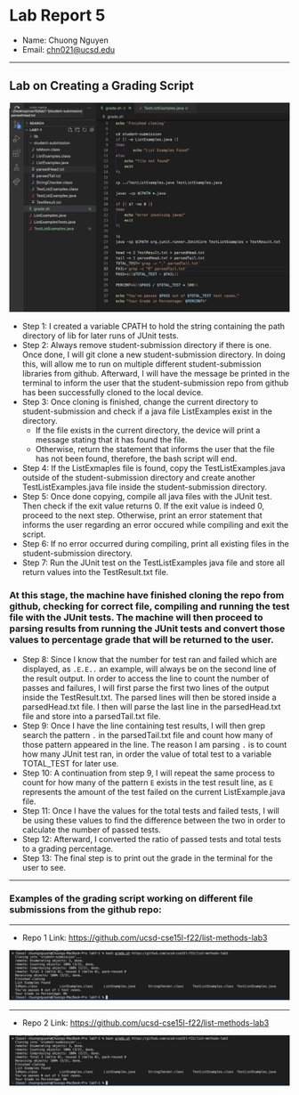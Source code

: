 # Lab Report 5

- Name: Chuong Nguyen
- Email: chn021@ucsd.edu
---

## Lab on Creating a Grading Script

![Image1](/Report_5_Images/Image1.png)

- Step 1: I created a variable CPATH to hold the string containing the path directory of lib for later runs of JUnit tests.
- Step 2: Always remove student-submission directory if there is one. Once done, I will git clone a new student-submission directory. In doing this, will allow me to run on multiple different student-submission libraries from github. Afterward, I will have the message be printed in the terminal to inform the user that the student-submission repo from github has been successfully cloned to the local device.
- Step 3: Once cloning is finished, change the current directory to student-submission and check if a java file ListExamples exist in the directory.
    - If the file exists in the current directory, the device will print a message stating that it has found the file.
    - Otherwise, return the statement that informs the user that the file has not been found, therefore, the bash script will end.
- Step 4: If the ListExmaples file is found, copy the TestListExamples.java outside of the student-submission directory and create another TestListExamples.java file inside the student-submission directory.
- Step 5: Once done copying, compile all java files with the JUnit test. Then check if the exit value returns 0. If the exit value is indeed 0, proceed to the next step. Otherwise, print an error statement that informs the user regarding an error occured while compiling and exit the script.
- Step 6: If no error occurred during compiling, print all existing files in the student-submission directory. 
- Step 7: Run the JUnit test on the TestListExamples java file and store all return values into the TestResult.txt file.

### At this stage, the machine have finished cloning the repo from github, checking for correct file, compiling and running the test file with the JUnit tests. The machine will then proceed to parsing results from running the JUnit tests and convert those values to percentage grade that will be returned to the user.

- Step 8: Since I know that the number for test ran and failed which are displayed, as ```.E.E..``` an example, will always be on the second line of the result output. In order to access the line to count the number of passes and failures, I will first parse the first two lines of the output inside the TestResult.txt. The parsed lines will then be stored inside a parsedHead.txt file. I then will parse the last line in the parsedHead.txt file and store into a parsedTail.txt file.
- Step 9: Once I have the line containing test results, I will then grep search the pattern ```.``` in the parsedTail.txt file and count how many of those pattern appeared in the line. The reason I am parsing ```.``` is to count how many JUnit test ran, in order the value of total test to a variable TOTAL_TEST for later use.
- Step 10: A continuation from step 9, I will repeat the same process to count for how many of the pattern ```E``` exists in the test result line, as ```E``` represents the amount of the test failed on the current ListExample.java file.
- Step 11: Once I have the values for the total tests and failed tests, I will be using these values to find the difference between the two in order to calculate the number of passed tests.
- Step 12: Afterward, I converted the ratio of passed tests and total tests to a grading percentage.
- Step 13: The final step is to print out the grade in the terminal for the user to see.
---

### Examples of the grading script working on different file submissions from the github repo:

---

- Repo 1 Link: https://github.com/ucsd-cse15l-f22/list-methods-lab3

![Image2](/Report_5_Images/Image2.png)

---

- Repo 2 Link: https://github.com/ucsd-cse15l-f22/list-methods-lab3

![Image2](/Report_5_Images/Image2.png)